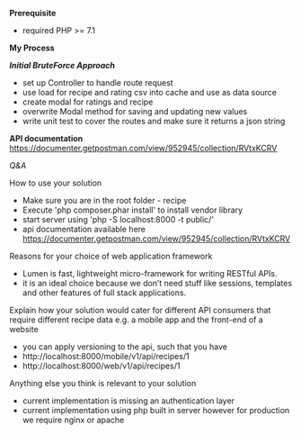 **Prerequisite**
* required PHP >= 7.1

**My Process**

***Initial BruteForce Approach***
* set up Controller to handle route request 
* use load for recipe and rating csv into cache and use as data source
* create modal for ratings and recipe
* overwrite Modal method for saving and updating new values
* write unit test to cover the routes and make sure it returns a json string 
  

**API documentation** 
https://documenter.getpostman.com/view/952945/collection/RVtxKCRV

*Q&A*

How to use your solution
* Make sure you are in the root folder - recipe
* Execute 'php composer.phar install' to install vendor library
* start server using 'php -S localhost:8000 -t public/'
* api documentation available here https://documenter.getpostman.com/view/952945/collection/RVtxKCRV

 
Reasons for your choice of web application framework
* Lumen is fast, lightweight micro-framework for writing RESTful APIs.
* it is an ideal choice because we don’t need stuff like sessions, templates and other features of full stack 
applications.


Explain how your solution would cater for different API consumers that require different recipe data e.g. a mobile app and the
front-end of a website
* you can apply versioning to the api, such that you have 
* http://localhost:8000/mobile/v1/api/recipes/1
* http://localhost:8000/web/v1/api/recipes/1

Anything else you think is relevant to your solution
* current implementation is missing an authentication layer
* current implementation using php built in server however for production we require 
nginx or apache 